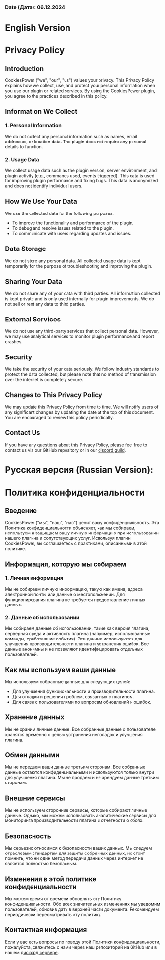 ### Date (Дата): 06.12.2024

# English Version

# Privacy Policy

## Introduction

CookiesPower ("we", "our", "us") values your privacy. This Privacy Policy explains how we collect, use, and protect your personal information when you use our plugin or related services. By using the CookiesPower plugin, you agree to the practices described in this policy.

## Information We Collect

### 1. **Personal Information**
We do not collect any personal information such as names, email addresses, or location data. The plugin does not require any personal details to function.

### 2. **Usage Data**
We collect usage data such as the plugin version, server environment, and plugin activity (e.g., commands used, events triggered). This data is used for improving plugin performance and fixing bugs. This data is anonymized and does not identify individual users.

## How We Use Your Data

We use the collected data for the following purposes:
- To improve the functionality and performance of the plugin.
- To debug and resolve issues related to the plugin.
- To communicate with users regarding updates and issues.

## Data Storage

We do not store any personal data. All collected usage data is kept temporarily for the purpose of troubleshooting and improving the plugin.

## Sharing Your Data

We do not share any of your data with third parties. All information collected is kept private and is only used internally for plugin improvements. We do not sell or rent any data to third parties.

## External Services

We do not use any third-party services that collect personal data. However, we may use analytical services to monitor plugin performance and report crashes.

## Security

We take the security of your data seriously. We follow industry standards to protect the data collected, but please note that no method of transmission over the internet is completely secure.

## Changes to This Privacy Policy

We may update this Privacy Policy from time to time. We will notify users of any significant changes by updating the date at the top of this document. You are encouraged to review this policy periodically.

## Contact Us

If you have any questions about this Privacy Policy, please feel free to contact us via our GitHub repository or in our [discord guild](https://discord.gg/Cf5Q3Pht7Y).

# Русская версия (Russian Version):

# Политика конфиденциальности

## Введение

CookiesPower ("мы", "наш", "нас") ценит вашу конфиденциальность. Эта Политика конфиденциальности объясняет, как мы собираем, используем и защищаем вашу личную информацию при использовании нашего плагина и сопутствующих услуг. Используя плагин CookiesPower, вы соглашаетесь с практиками, описанными в этой политике.

## Информация, которую мы собираем

### 1. **Личная информация**
Мы не собираем личную информацию, такую как имена, адреса электронной почты или данные о местоположении. Для функционирования плагина не требуется предоставление личных данных.

### 2. **Данные об использовании**
Мы собираем данные об использовании, такие как версия плагина, серверная среда и активность плагина (например, использованные команды, сработавшие события). Эти данные используются для улучшения производительности плагина и устранения ошибок. Все данные анонимны и не позволяют идентифицировать отдельных пользователей.

## Как мы используем ваши данные

Мы используем собранные данные для следующих целей:
- Для улучшения функциональности и производительности плагина.
- Для отладки и решения проблем, связанных с плагином.
- Для связи с пользователями по вопросам обновлений и ошибок.

## Хранение данных

Мы не храним личные данные. Все собранные данные о пользователе хранятся временно с целью устранения неполадок и улучшения плагина.

## Обмен данными

Мы не передаем ваши данные третьим сторонам. Все собранные данные остаются конфиденциальными и используются только внутри для улучшения плагина. Мы не продаем и не арендуем данные третьим сторонам.

## Внешние сервисы

Мы не используем сторонние сервисы, которые собирают личные данные. Однако, мы можем использовать аналитические сервисы для мониторинга производительности плагина и отчетности о сбоях.

## Безопасность

Мы серьезно относимся к безопасности ваших данных. Мы следуем отраслевым стандартам для защиты собранных данных, но стоит помнить, что ни один метод передачи данных через интернет не является полностью безопасным.

## Изменения в этой политике конфиденциальности

Мы можем время от времени обновлять эту Политику конфиденциальности. Обо всех значительных изменениях мы уведомим пользователей, обновив дату в верхней части документа. Рекомендуем периодически пересматривать эту политику.

## Контактная информация

Если у вас есть вопросы по поводу этой Политики конфиденциальности, пожалуйста, свяжитесь с нами через наш репозиторий на GitHub или в нашем [дискорд сервере](https://discord.gg/Cf5Q3Pht7Y).
